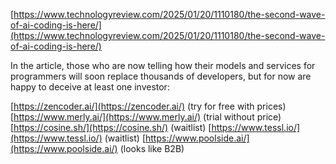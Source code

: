 <!--
date: 2025-01-28T12:14:04
-->

[https://www.technologyreview.com/2025/01/20/1110180/the-second-wave-of-ai-coding-is-here/](https://www.technologyreview.com/2025/01/20/1110180/the-second-wave-of-ai-coding-is-here/) 

In the article, those who are now telling how their models and services for programmers will soon replace thousands of developers, but for now are happy to deceive at least one investor:

[https://zencoder.ai/](https://zencoder.ai/)  (try for free with prices)
[https://www.merly.ai/](https://www.merly.ai/)  (trial without price)
[https://cosine.sh/](https://cosine.sh/)    (waitlist)
[https://www.tessl.io/](https://www.tessl.io/)   (waitlist)
[https://www.poolside.ai/](https://www.poolside.ai/)  (looks like B2B)